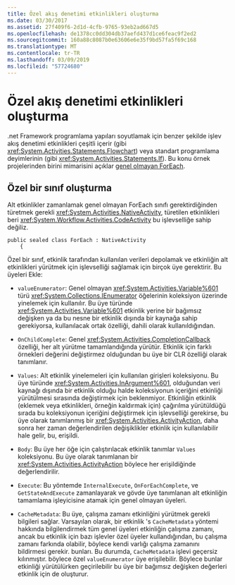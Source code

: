 ```yaml
---
title: Özel akış denetimi etkinlikleri oluşturma
ms.date: 03/30/2017
ms.assetid: 27f409f6-2d1d-4cfb-9765-93eb2ad667d5
ms.openlocfilehash: de1378cc0dd304db37aefd437d1ce6feac9f2ed2
ms.sourcegitcommit: 160a88c8087b0e63606e6e35f9bd57fa5f69c168
ms.translationtype: MT
ms.contentlocale: tr-TR
ms.lasthandoff: 03/09/2019
ms.locfileid: "57724680"
---
```

# <a name="creating-custom-flow-control-activities"></a>Özel akış denetimi etkinlikleri oluşturma
.net Framework programlama yapıları soyutlamak için benzer şekilde işlev akış denetimi etkinlikleri çeşitli içerir (gibi <xref:System.Activities.Statements.Flowchart>) veya standart programlama deyimlerinin (gibi <xref:System.Activities.Statements.If>). Bu konu örnek projelerinden birini mimarisini açıklar [genel olmayan ForEach](./samples/non-generic-foreach.md).  
  
## <a name="creating-the-custom-class"></a>Özel bir sınıf oluşturma  
 Alt etkinlikler zamanlamak genel olmayan ForEach sınıfı gerektirdiğinden türetmek gerekli <xref:System.Activities.NativeActivity>, türetilen etkinlikleri beri <xref:System.Workflow.Activities.CodeActivity> bu işlevselliğe sahip değiliz.  
  
```  
public sealed class ForEach : NativeActivity  
    {  
```  
  
 Özel bir sınıf, etkinlik tarafından kullanılan verileri depolamak ve etkinliğin alt etkinlikleri yürütmek için işlevselliği sağlamak için birçok üye gerektirir. Bu üyeleri Ekle:  
  
-   `valueEnumerator`: Genel olmayan <xref:System.Activities.Variable%601> türü <xref:System.Collections.IEnumerator> öğelerinin koleksiyon üzerinde yinelemek için kullanılır. Bu üye türünde <xref:System.Activities.Variable%601> etkinlik yerine bir bağımsız değişken ya da bu nesne bir etkinlik dışında bir kaynağa sahip gerekiyorsa, kullanılacak ortak özelliği, dahili olarak kullanıldığından.  
  
-   `OnChildComplete`: Genel <xref:System.Activities.CompletionCallback> özelliği, her alt yürütme tamamlandığında yürütür. Etkinlik için farklı örnekleri değerini değiştirmez olduğundan bu üye bir CLR özelliği olarak tanımlanır.  
  
-   `Values`: Alt etkinlik yinelemeleri için kullanılan girişleri koleksiyonu. Bu üye türünde <xref:System.Activities.InArgument%601>, olduğundan veri kaynağı dışında bir etkinlik olduğu halde koleksiyonun içeriğini etkinliği yürütülmesi sırasında değiştirmek için beklenmiyor. Etkinliğin etkinlik (eklemek veya etkinlikleri, örneğin kaldırmak için) çağırılma yürütüldüğü sırada bu koleksiyonun içeriğini değiştirmek için işlevselliği gerekirse, bu üye olarak tanımlanmış bir <xref:System.Activities.ActivityAction>, daha sonra her zaman değerlendirilen değişiklikler etkinlik için kullanılabilir hale gelir, bu, erişildi.  
  
-   `Body`: Bu üye her öğe için çalıştırılacak etkinlik tanımlar `Values` koleksiyonu. Bu üye olarak tanımlanan bir <xref:System.Activities.ActivityAction> böylece her erişildiğinde değerlendirilir.  
  
-   `Execute`: Bu yöntemde `InternalExecute`, `OnForEachComplete`, ve `GetStateAndExecute` zamanlayarak ve gövde üye tanımlanan alt etkinliğin tamamlama işleyicisine atamak için genel olmayan üyeleri.  
  
-   `CacheMetadata`: Bu üye, çalışma zamanı etkinliğini yürütmek gerekli bilgileri sağlar. Varsayılan olarak, bir etkinlik 's `CacheMetadata` yöntemi hakkında bilgilendirmek tüm genel üyeleri etkinliğin çalışma zamanı, ancak bu etkinlik için bazı işlevler özel üyeler kullandığından, bu çalışma zamanı farkında olabilir, böylece kendi varlığı çalışma zamanını bildirmesi gerekir. bunları. Bu durumda, `CacheMetadata` işlevi geçersiz kılınmıştır. böylece özel `valueEnumerator` üye erişilebilir. Böylece bunlar etkinliği yürütülürken geçirilebilir bu üye bir bağımsız değişken değerleri etkinlik için de oluşturur.

